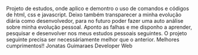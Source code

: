 Projeto de estudos, onde aplico e demontro o uso de comandos e códigos de html, css e javascript.
Deixo também transparecer a minha evolução diária como desenvolvedor, para no futuro poder fazer uma auto análise sobre minha evolução pessoal.
Aponto as falhas e me disponho a aprender, pesquisar e desenvolver nos meus estudos pessoais seguintes.
O projeto seguinte precisa ser necessáriamente melhor que o anterior.
Melhores cumprimentos!!
Jonatas Guimaraes
Developer Web
